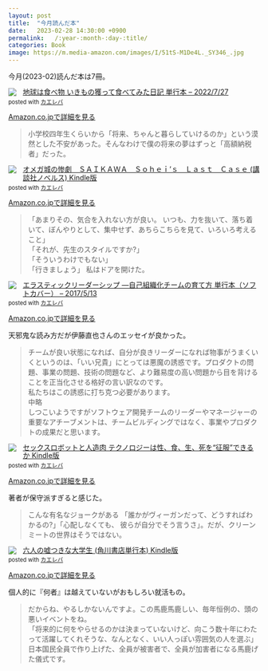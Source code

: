 ```yaml
---
layout: post
title:  "今月読んだ本"
date:   2023-02-28 14:30:00 +0900
permalink:   /:year-:month-:day-:title/
categories: Book
image: https://m.media-amazon.com/images/I/51tS-M1De4L._SY346_.jpg
---
```

今月(2023-02)読んだ本は7冊。<br>



<div class="krb-amzlt-box" style="margin-bottom:0px;"><div class="krb-amzlt-image" style="float:left;margin:0px 12px 1px 0px;"><a href="https://www.amazon.co.jp/dp/4048974467?&linkCode=li2&tag=peipeipe-22&linkId=d1748c5f46973710570ef104b05492a6&language=ja_JP&ref_=as_li_ss_il" target="_blank" rel="nofollow" rel="nofollow"><img border="0" src="https://m.media-amazon.com/images/I/51YWDl0LlBL._SL160_.jpg" ></a><img src="https://ir-jp.amazon-adsystem.com/e/ir?t=peipeipe-22&language=ja_JP&l=li2&o=9&a=4048974467" width="1" height="1" border="0" alt="" style="border:none !important; margin:0px !important;" /></div><div class="krb-amzlt-info" style="line-height:120%; margin-bottom: 10px"><div class="krb-amzlt-name" style="margin-bottom:10px;line-height:120%"><a href="https://www.amazon.co.jp/dp/4048974467?&linkCode=li2&tag=peipeipe-22&linkId=d1748c5f46973710570ef104b05492a6&language=ja_JP&ref_=as_li_ss_il" name="amazletlink" target="_blank" rel="nofollow" rel="nofollow">地球は食べ物 いきもの獲って食べてみた日記 単行本 – 2022/7/27</a><div class="krb-amzlt-powered-date" style="font-size:80%;margin-top:5px;line-height:120%">posted with <a href="https://kaereba.com/wind/" title="amazlet" target="_blank" rel="nofollow" rel="nofollow">カエレバ</a></div></div><div class="krb-amzlt-detail"></div><div class="krb-amzlt-sub-info" style="float: left;"><div class="krb-amzlt-link" style="margin-top: 5px"><a href="https://www.amazon.co.jp/dp/4048974467?&linkCode=li2&tag=peipeipe-22&linkId=d1748c5f46973710570ef104b05492a6&language=ja_JP&ref_=as_li_ss_il" name="amazletlink" target="_blank" rel="nofollow" rel="nofollow">Amazon.co.jpで詳細を見る</a></div></div></div><div class="krb-amzlt-footer" style="clear: left"></div></div>



<blockquote>
小学校四年生くらいから「将来、ちゃんと暮らしていけるのか」という漠然とした不安があった。そんなわけで僕の将来の夢はずっと「高額納税者」だった。
</blockquote>


<div class="krb-amzlt-box" style="margin-bottom:0px;"><div class="krb-amzlt-image" style="float:left;margin:0px 12px 1px 0px;"><a href="https://www.amazon.co.jp/dp/B0BHX6LVJV?&linkCode=li2&tag=peipeipe-22&linkId=2f6c0347fe3d97015107816a212469f2&language=ja_JP&ref_=as_li_ss_il" target="_blank" rel="nofollow" rel="nofollow"><img border="0" src="https://m.media-amazon.com/images/I/41i0oy8t4GL._SL160_.jpg" ></a><img src="https://ir-jp.amazon-adsystem.com/e/ir?t=peipeipe-22&language=ja_JP&l=li2&o=9&a=B0BHX6LVJV" width="1" height="1" border="0" alt="" style="border:none !important; margin:0px !important;" /></div><div class="krb-amzlt-info" style="line-height:120%; margin-bottom: 10px"><div class="krb-amzlt-name" style="margin-bottom:10px;line-height:120%"><a href="https://www.amazon.co.jp/dp/B0BHX6LVJV?&linkCode=li2&tag=peipeipe-22&linkId=2f6c0347fe3d97015107816a212469f2&language=ja_JP&ref_=as_li_ss_il" name="amazletlink" target="_blank" rel="nofollow" rel="nofollow">オメガ城の惨劇　ＳＡＩＫＡＷＡ　Ｓｏｈｅｉ’ｓ　Ｌａｓｔ　Ｃａｓｅ (講談社ノベルス) Kindle版</a><div class="krb-amzlt-powered-date" style="font-size:80%;margin-top:5px;line-height:120%">posted with <a href="https://kaereba.com/wind/" title="amazlet" target="_blank" rel="nofollow" rel="nofollow">カエレバ</a></div></div><div class="krb-amzlt-detail"></div><div class="krb-amzlt-sub-info" style="float: left;"><div class="krb-amzlt-link" style="margin-top: 5px"><a href="https://www.amazon.co.jp/dp/B0BHX6LVJV?&linkCode=li2&tag=peipeipe-22&linkId=2f6c0347fe3d97015107816a212469f2&language=ja_JP&ref_=as_li_ss_il" name="amazletlink" target="_blank" rel="nofollow" rel="nofollow">Amazon.co.jpで詳細を見る</a></div></div></div><div class="krb-amzlt-footer" style="clear: left"></div></div>


<blockquote>
「あまりその、気合を入れない方が良い。 いつも、力を抜いて、落ち着いて、ぼんやりとして、集中せず、あちらこちらを見て、いろいろ考えること」<br>
「それが、先生のスタイルですか?」<br>
「そういうわけでもない」<br>
「行きましょう」 私はドアを開けた。
</blockquote>


<div class="krb-amzlt-box" style="margin-bottom:0px;"><div class="krb-amzlt-image" style="float:left;margin:0px 12px 1px 0px;"><a href="https://www.amazon.co.jp/dp/4873118026?&linkCode=li2&tag=peipeipe-22&linkId=6de13695a9ebc1d115cabf5c75890c4d&language=ja_JP&ref_=as_li_ss_il" target="_blank" rel="nofollow" rel="nofollow"><img border="0" src="https://m.media-amazon.com/images/I/51hwSe+gVeL._SL160_.jpg" ></a><img src="https://ir-jp.amazon-adsystem.com/e/ir?t=peipeipe-22&language=ja_JP&l=li2&o=9&a=4873118026" width="1" height="1" border="0" alt="" style="border:none !important; margin:0px !important;" /></div><div class="krb-amzlt-info" style="line-height:120%; margin-bottom: 10px"><div class="krb-amzlt-name" style="margin-bottom:10px;line-height:120%"><a href="https://www.amazon.co.jp/dp/4873118026?&linkCode=li2&tag=peipeipe-22&linkId=6de13695a9ebc1d115cabf5c75890c4d&language=ja_JP&ref_=as_li_ss_il" name="amazletlink" target="_blank" rel="nofollow" rel="nofollow">エラスティックリーダーシップ ―自己組織化チームの育て方 単行本（ソフトカバー） – 2017/5/13</a><div class="krb-amzlt-powered-date" style="font-size:80%;margin-top:5px;line-height:120%">posted with <a href="https://kaereba.com/wind/" title="amazlet" target="_blank" rel="nofollow" rel="nofollow">カエレバ</a></div></div><div class="krb-amzlt-detail"></div><div class="krb-amzlt-sub-info" style="float: left;"><div class="krb-amzlt-link" style="margin-top: 5px"><a href="https://www.amazon.co.jp/dp/4873118026?&linkCode=li2&tag=peipeipe-22&linkId=6de13695a9ebc1d115cabf5c75890c4d&language=ja_JP&ref_=as_li_ss_il" name="amazletlink" target="_blank" rel="nofollow" rel="nofollow">Amazon.co.jpで詳細を見る</a></div></div></div><div class="krb-amzlt-footer" style="clear: left"></div></div>


天邪鬼な読み方だが伊藤直也さんのエッセイが良かった。

<blockquote>
チームが良い状態になれば、自分が良きリーダーになれば物事がうまくいくというのは、「いい兄貴」にとっては悪魔の誘惑です。プロダクトの問題、事業の問題、技術の問題など、より難易度の高い問題から目を背けることを正当化させる格好の言い訳なのです。<br>
私たちはこの誘惑に打ち克つ必要があります。<br>
中略<br>
しつこいようですがソフトウェア開発チームのリーダーやマネージャーの重要なアチーブメントは、チームビルディングではなく、事業やプロダクトの成果だと思います。
</blockquote>


<div class="krb-amzlt-box" style="margin-bottom:0px;"><div class="krb-amzlt-image" style="float:left;margin:0px 12px 1px 0px;"><a href="https://www.amazon.co.jp/dp/B0BG57QYLM?&linkCode=li2&tag=peipeipe-22&linkId=b8b0fa74353fb74c5794f289c7ab1ae9&language=ja_JP&ref_=as_li_ss_il" target="_blank" rel="nofollow" rel="nofollow"><img border="0" src="https://m.media-amazon.com/images/I/51tS-M1De4L._SL160_.jpg" ></a><img src="https://ir-jp.amazon-adsystem.com/e/ir?t=peipeipe-22&language=ja_JP&l=li2&o=9&a=B0BG57QYLM" width="1" height="1" border="0" alt="" style="border:none !important; margin:0px !important;" /></div><div class="krb-amzlt-info" style="line-height:120%; margin-bottom: 10px"><div class="krb-amzlt-name" style="margin-bottom:10px;line-height:120%"><a href="https://www.amazon.co.jp/dp/B0BG57QYLM?&linkCode=li2&tag=peipeipe-22&linkId=b8b0fa74353fb74c5794f289c7ab1ae9&language=ja_JP&ref_=as_li_ss_il" name="amazletlink" target="_blank" rel="nofollow" rel="nofollow">セックスロボットと人造肉 テクノロジーは性、食、生、死を“征服”できるか Kindle版</a><div class="krb-amzlt-powered-date" style="font-size:80%;margin-top:5px;line-height:120%">posted with <a href="https://kaereba.com/wind/" title="amazlet" target="_blank" rel="nofollow" rel="nofollow">カエレバ</a></div></div><div class="krb-amzlt-detail"></div><div class="krb-amzlt-sub-info" style="float: left;"><div class="krb-amzlt-link" style="margin-top: 5px"><a href="https://www.amazon.co.jp/dp/B0BG57QYLM?&linkCode=li2&tag=peipeipe-22&linkId=b8b0fa74353fb74c5794f289c7ab1ae9&language=ja_JP&ref_=as_li_ss_il" name="amazletlink" target="_blank" rel="nofollow" rel="nofollow">Amazon.co.jpで詳細を見る</a></div></div></div><div class="krb-amzlt-footer" style="clear: left"></div></div>


著者が保守派すぎると感じた。

<blockquote>
こんな有名なジョークがある 「誰かがヴィーガンだって、どうすればわかるの?」「心配しなくても、 彼らが自分でそう言うさ」。だが、クリーンミートの世界はそうではない。
</blockquote>


<div class="krb-amzlt-box" style="margin-bottom:0px;"><div class="krb-amzlt-image" style="float:left;margin:0px 12px 1px 0px;"><a href="https://www.amazon.co.jp/dp/B08WH2GDBF?&linkCode=li2&tag=peipeipe-22&linkId=c0c93f9ee3002cbd501fd20a3cef1303&language=ja_JP&ref_=as_li_ss_il" target="_blank" rel="nofollow" rel="nofollow"><img border="0" src="//ws-fe.amazon-adsystem.com/widgets/q?_encoding=UTF8&ASIN=B08WH2GDBF&Format= _SL250_&ID=AsinImage&MarketPlace=JP&ServiceVersion=20070822&WS=1&tag=peipeipe-22&language=ja_JP" ></a><img src="https://ir-jp.amazon-adsystem.com/e/ir?t=peipeipe-22&language=ja_JP&l=li2&o=9&a=B08WH2GDBF" width="1" height="1" border="0" alt="" style="border:none !important; margin:0px !important;" /></div><div class="krb-amzlt-info" style="line-height:120%; margin-bottom: 10px"><div class="krb-amzlt-name" style="margin-bottom:10px;line-height:120%"><a href="https://www.amazon.co.jp/dp/B08WH2GDBF?&linkCode=li2&tag=peipeipe-22&linkId=c0c93f9ee3002cbd501fd20a3cef1303&language=ja_JP&ref_=as_li_ss_il" name="amazletlink" target="_blank" rel="nofollow" rel="nofollow">六人の嘘つきな大学生 (角川書店単行本) Kindle版</a><div class="krb-amzlt-powered-date" style="font-size:80%;margin-top:5px;line-height:120%">posted with <a href="https://kaereba.com/wind/" title="amazlet" target="_blank" rel="nofollow" rel="nofollow">カエレバ</a></div></div><div class="krb-amzlt-detail"></div><div class="krb-amzlt-sub-info" style="float: left;"><div class="krb-amzlt-link" style="margin-top: 5px"><a href="https://www.amazon.co.jp/dp/B08WH2GDBF?&linkCode=li2&tag=peipeipe-22&linkId=c0c93f9ee3002cbd501fd20a3cef1303&language=ja_JP&ref_=as_li_ss_il" name="amazletlink" target="_blank" rel="nofollow" rel="nofollow">Amazon.co.jpで詳細を見る</a></div></div></div><div class="krb-amzlt-footer" style="clear: left"></div></div>


個人的に『何者』は越えていないがおもしろい就活もの。


<blockquote>
だからね、やるしかないんですよ。この馬鹿馬鹿しい、毎年恒例の、頭の悪いイベントをね。<br>
「将来的に何をやらせるのかは決まっていないけど、向こう数十年にわたって活躍してくれそうな、なんとなく、いい人っぽい雰囲気の人を選ぶ」<br>
日本国民全員で作り上げた、全員が被害者で、全員が加害者になる馬鹿げた儀式です。
</blockquote>